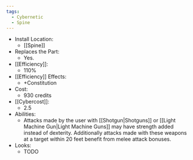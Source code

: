 ```yaml
---
tags:
  - Cybernetic
  - Spine
---
```

* Install Location:
	* [[Spine]]
* Replaces the Part:
	* Yes.
* [[Efficiency]]:
	* 110%
* [[Efficiency]] Effects:
	* +Constitution
* Cost:
	* 930 credits
* [[Cybercost]]:
	* 2.5
* Abilities:
	* Attacks made by the user with [[Shotgun|Shotguns]] or [[Light Machine Gun|Light Machine Guns]] may have strength added instead of dexterity. Additionally attacks made with these weapons at a target within 20 feet benefit from melee attack bonuses.
* Looks:
	* TODO